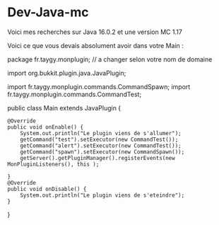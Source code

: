# Dev-Java-mc

Voici mes recherches sur Java 16.0.2 et une version MC 1.17  

Voici ce que vous devais absolument avoir dans votre Main :  

package fr.taygy.monplugin;  // a changer selon votre nom de domaine

import org.bukkit.plugin.java.JavaPlugin;

import fr.taygy.monplugin.commands.CommandSpawn;
import fr.taygy.monplugin.commands.CommandTest;

public class Main extends JavaPlugin {
	
	@Override
	public void onEnable() {
		System.out.println("Le plugin viens de s'allumer");
		getCommand("test").setExecutor(new CommandTest());
		getCommand("alert").setExecutor(new CommandTest());
		getCommand("spawn").setExecutor(new CommandSpawn());
		getServer().getPluginManager().registerEvents(new MonPluginListeners(), this );
		
	}
	@Override
	public void onDisable() {
		System.out.println("Le plugin viens de s'eteindre"); 
	}

}
